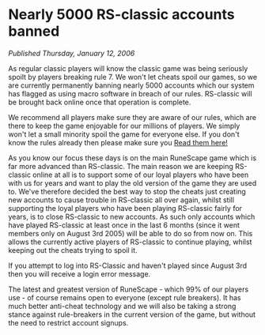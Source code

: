 # Nearly 5000 RS-classic accounts banned
*Published Thursday, January 12, 2006*

As regular classic players will know the classic game was being seriously spoilt by players breaking rule 7. We won't let cheats spoil our games, so we are currently permanently banning nearly 5000 accounts which our system has flagged as using macro software in breach of our rules. RS-classic will be brought back online once that operation is complete.

We recommend all players make sure they are aware of our rules, which are there to keep the game enjoyable for our millions of players. We simply won't let a small minority spoil the game for everyone else. If you don't know the rules already then please make sure you [Read them here!](http://http://kbase.runescape.com/lang/en/aff/runescape/viewcategory.ws?cat_id=823\&ref=main_redirect)

As you know our focus these days is on the main RuneScape game which is far more advanced than RS-classic. The main reason we are keeping RS-classic online at all is to support some of our loyal players who have been with us for years and want to play the old version of the game they are used to. We've therefore decided the best way to stop the cheats just creating new accounts to cause trouble in RS-classic all over again, whilst still supporting the loyal players who have been playing RS-classic fairly for years, is to close RS-classic to new accounts. As such only accounts which have played RS-classic at least once in the last 6 months (since it went members only on August 3rd 2005) will be able to do so from now on. This allows the currently active players of RS-classic to continue playing, whilst keeping out the cheats trying to spoil it.

If you attempt to log into RS-Classic and haven't played since August 3rd then you will receive a login error message.

The latest and greatest version of RuneScape - which 99% of our players use - of course remains open to everyone (except rule breakers). It has much better anti-cheat technology and we will also be taking a strong stance against rule-breakers in the current version of the game, but without the need to restrict account signups.
